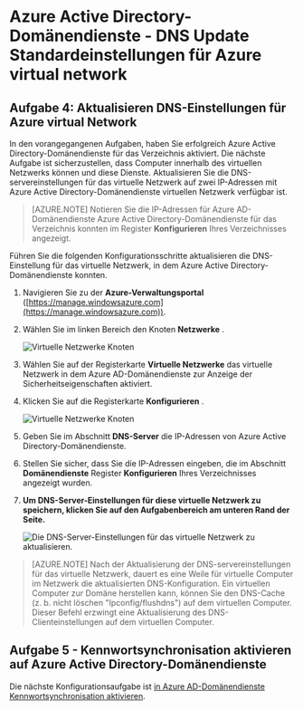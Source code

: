 <properties
    pageTitle="Azure Active Directory-Domänendienste: Update DNS-Einstellungen für Azure virtuelle Netzwerk | Microsoft Azure"
    description="Erste Schritte mit Azure Active Directory-Domänendienste"
    services="active-directory-ds"
    documentationCenter=""
    authors="mahesh-unnikrishnan"
    manager="stevenpo"
    editor="curtand"/>

<tags
    ms.service="active-directory-ds"
    ms.workload="identity"
    ms.tgt_pltfrm="na"
    ms.devlang="na"
    ms.topic="get-started-article"
    ms.date="09/21/2016"
    ms.author="maheshu"/>

# <a name="azure-ad-domain-services---update-dns-settings-for-the-azure-virtual-network"></a>Azure Active Directory-Domänendienste - DNS Update Standardeinstellungen für Azure virtual network

## <a name="task-4-update-dns-settings-for-the-azure-virtual-network"></a>Aufgabe 4: Aktualisieren DNS-Einstellungen für Azure virtual Network
In den vorangegangenen Aufgaben, haben Sie erfolgreich Azure Active Directory-Domänendienste für das Verzeichnis aktiviert. Die nächste Aufgabe ist sicherzustellen, dass Computer innerhalb des virtuellen Netzwerks können und diese Dienste. Aktualisieren Sie die DNS-servereinstellungen für das virtuelle Netzwerk auf zwei IP-Adressen mit Azure Active Directory-Domänendienste virtuellen Netzwerk verfügbar ist.

> [AZURE.NOTE] Notieren Sie die IP-Adressen für Azure AD-Domänendienste Azure Active Directory-Domänendienste für das Verzeichnis konnten im Register **Konfigurieren** Ihres Verzeichnisses angezeigt.

Führen Sie die folgenden Konfigurationsschritte aktualisieren die DNS-Einstellung für das virtuelle Netzwerk, in dem Azure Active Directory-Domänendienste konnten.

1. Navigieren Sie zu der **Azure-Verwaltungsportal** ([https://manage.windowsazure.com](https://manage.windowsazure.com)).

2. Wählen Sie im linken Bereich den Knoten **Netzwerke** .

    ![Virtuelle Netzwerke Knoten](./media/active-directory-domain-services-getting-started/virtual-network-select.png)

3. Wählen Sie auf der Registerkarte **Virtuelle Netzwerke** das virtuelle Netzwerk in dem Azure AD-Domänendienste zur Anzeige der Sicherheitseigenschaften aktiviert.

4. Klicken Sie auf die Registerkarte **Konfigurieren** .

    ![Virtuelle Netzwerke Knoten](./media/active-directory-domain-services-getting-started/virtual-network-configure-tab.png)

5. Geben Sie im Abschnitt **DNS-Server** die IP-Adressen von Azure Active Directory-Domänendienste.

6. Stellen Sie sicher, dass Sie die IP-Adressen eingeben, die im Abschnitt **Domänendienste** Register **Konfigurieren** Ihres Verzeichnisses angezeigt wurden.

7. **Um DNS-Server-Einstellungen für diese virtuelle Netzwerk zu speichern, klicken Sie auf den Aufgabenbereich am unteren Rand der Seite.**

   ![Die DNS-Server-Einstellungen für das virtuelle Netzwerk zu aktualisieren.](./media/active-directory-domain-services-getting-started/update-dns.png)

> [AZURE.NOTE] Nach der Aktualisierung der DNS-servereinstellungen für das virtuelle Netzwerk, dauert es eine Weile für virtuelle Computer im Netzwerk die aktualisierten DNS-Konfiguration. Ein virtuellen Computer zur Domäne herstellen kann, können Sie den DNS-Cache (z. b. nicht löschen "Ipconfig/flushdns") auf dem virtuellen Computer. Dieser Befehl erzwingt eine Aktualisierung des DNS-Clienteinstellungen auf dem virtuellen Computer.


## <a name="task-5---enable-password-synchronization-to-azure-ad-domain-services"></a>Aufgabe 5 - Kennwortsynchronisation aktivieren auf Azure Active Directory-Domänendienste
Die nächste Konfigurationsaufgabe ist [in Azure AD-Domänendienste Kennwortsynchronisation aktivieren](active-directory-ds-getting-started-password-sync.md).
